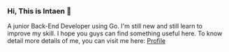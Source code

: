 ### Hi, This is Intaen 👋

A junior Back-End Developer using Go. I'm still new and still learn to improve my skill. I hope you guys can find something useful here. To know detail more details of me, you can visit me here: [Profile](https://intaen.carrd.co/)
